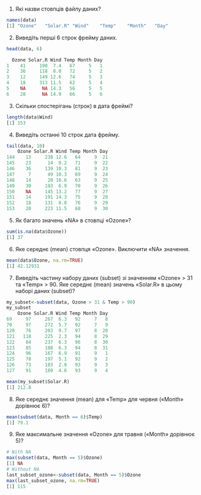 1. Які назви стовпців файлу даних?
```r
names(data)
[1] "Ozone"   "Solar.R" "Wind"    "Temp"    "Month"   "Day"
```
2. Виведіть перші 6 строк фрейму даних.
```r
head(data, 6)

  Ozone Solar.R Wind Temp Month Day
1    41     190  7.4   67     5   1
2    36     118  8.0   72     5   2
3    12     149 12.6   74     5   3
4    18     313 11.5   62     5   4
5    NA      NA 14.3   56     5   5
6    28      NA 14.9   66     5   6
```
3. Скільки спостерігань (строк) в дата фреймі?
```r
length(data$Wind)
[1] 153
```
4. Виведіть останні 10 строк дата фрейму.
```r
tail(data, 10)
    Ozone Solar.R Wind Temp Month Day
144    13     238 12.6   64     9  21
145    23      14  9.2   71     9  22
146    36     139 10.3   81     9  23
147     7      49 10.3   69     9  24
148    14      20 16.6   63     9  25
149    30     193  6.9   70     9  26
150    NA     145 13.2   77     9  27
151    14     191 14.3   75     9  28
152    18     131  8.0   76     9  29
153    20     223 11.5   68     9  30
```
5. Як багато значень «NA» в стовпці «Ozone»?
```r
sum(is.na(data$Ozone))
[1] 37
```
6. Яке середнє (mean) стовпця «Ozone». Виключити «NA» значення.
```r
mean(data$Ozone, na.rm=TRUE)
[1] 42.12931
```
7. Виведіть частину набору даних (subset) зі значенням «Ozone» > 31 та «Temp» > 90. Яке середнє (mean) значень «Solar.R» в цьому наборі даних (subset)?
```r
my_subset<-subset(data, Ozone > 31 & Temp > 90)
my_subset
    Ozone Solar.R Wind Temp Month Day
69     97     267  6.3   92     7   8
70     97     272  5.7   92     7   9
120    76     203  9.7   97     8  28
121   118     225  2.3   94     8  29
122    84     237  6.3   96     8  30
123    85     188  6.3   94     8  31
124    96     167  6.9   91     9   1
125    78     197  5.1   92     9   2
126    73     183  2.8   93     9   3
127    91     189  4.6   93     9   4

mean(my_subset$Solar.R)
[1] 212.8
```
8. Яке середнє значення (mean) для «Temp» для червня («Month» дорівнює 6)?
```r
mean(subset(data, Month == 6)$Temp)
[1] 79.1
```
9. Яке максимальне значення «Ozone» для травня («Month» дорівнює 5)?
```r
# With NA
max(subset(data, Month == 5)$Ozone)
[1] NA
# Without NA
last_subset_ozone<-subset(data, Month == 5)$Ozone
max(last_subset_ozone, na.rm=TRUE)
[1] 115
```